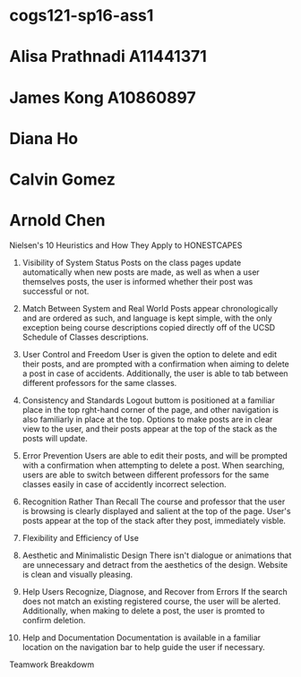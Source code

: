 # cogs121-sp16-ass1
# Alisa Prathnadi A11441371
# James Kong A10860897
# Diana Ho
# Calvin Gomez
# Arnold Chen

Nielsen's 10 Heuristics and How They Apply to HONESTCAPES

1. Visibility of System Status
	Posts on the class pages update automatically when new posts are made, as well as when a user themselves posts, the user is informed whether their post was successful or not. 
2. Match Between System and Real World
	Posts appear chronologically and are ordered as such, and language is kept simple, with the only exception being course descriptions copied directly off of the UCSD Schedule of Classes descriptions. 
3. User Control and Freedom
	User is given the option to delete and edit their posts, and are prompted with a confirmation when aiming to delete a post in case of accidents. Additionally, the user is able to tab between different professors for the same classes. 
4. Consistency and Standards
	Logout buttom is positioned at a familiar place in the top rght-hand corner of the page, and other navigation is also familiarly in place at the top.
	Options to make posts are in clear view to the user, and their posts appear at the top of the stack as the posts will update. 
5. Error Prevention
	Users are able to edit their posts, and will be prompted with a confirmation when attempting to delete a post. When searching, users are able to switch between different professors for the same classes easily in case of accidently incorrect selection.
6. Recognition Rather Than Recall
	The course and professor that the user is browsing is clearly displayed and salient at the top of the page. User's posts appear at the top of the stack after they post, immediately visble. 
7. Flexibility and Efficiency of Use

8. Aesthetic and Minimalistic Design
	There isn't dialogue or animations that are unnecessary and detract from the aesthetics of the design. Website is clean and visually pleasing.
9. Help Users Recognize, Diagnose, and Recover from Errors
	If the search does not match an existing registered course, the user will be alerted. Additionally, when making to delete a post, the user is promted to confirm deletion. 
10. Help and Documentation
	Documentation is available in a familiar location on the navigation bar to help guide the user if necessary.

Teamwork Breakdowm






